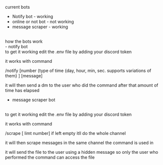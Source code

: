 current bots
<br>
- Notify bot - working
- online or not bot - not working
- message scraper - working
<br>
how the bots work

<br>
  - notify bot
<br>
to get it working edit the .env file by adding your discord token

it works with command 

/notify [number (type of time {day, hour, min, sec. supports variations of them} ] [message] 

it will then send a dm to the user who did the command after that amount of time has elapsed 
<br>
- message scraper bot
<br>
to get it working edit the .env file by adding your discord token

it works with command 

/scrape  [ limt number] if left empty itll do the whole channel

it will then scrape messages in the same channel the command is used in 

it will send the file to the user using a hidden message so only the user who performed the command can access the file
